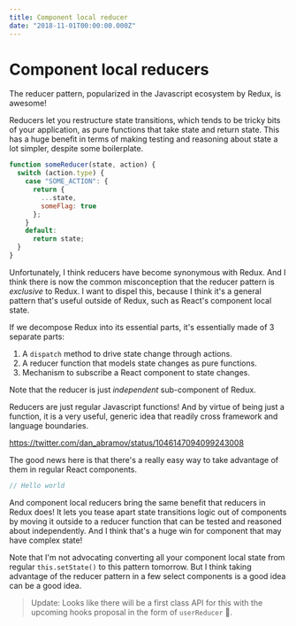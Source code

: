 ```yaml
---
title: Component local reducer
date: "2018-11-01T00:00:00.000Z"
---
```


# Component local reducers

The reducer pattern, popularized in the Javascript ecosystem by Redux, is
awesome!

Reducers let you restructure state transitions, which tends to be tricky bits of
your application, as pure functions that take state and return state. This has a
huge benefit in terms of making testing and reasoning about state a lot simpler,
despite some boilerplate.

```js
function someReducer(state, action) {
  switch (action.type) {
    case "SOME_ACTION": {
      return {
        ...state,
        someFlag: true
      };
    }
    default:
      return state;
  }
}
```

Unfortunately, I think reducers have become synonymous with Redux. And I think
there is now the common misconception that the reducer pattern is _exclusive_ to
Redux. I want to dispel this, because I think it's a general pattern that's
useful outside of Redux, such as React's component local state.

If we decompose Redux into its essential parts, it's essentially made of 3
separate parts:

1.  A `dispatch` method to drive state change through actions.
2.  A reducer function that models state changes as pure functions.
3.  Mechanism to subscribe a React component to state changes.

Note that the reducer is just _independent_ sub-component of Redux.

Reducers are just regular Javascript functions! And by virtue of being just a
function, it is a very useful, generic idea that readily cross framework and
language boundaries.

https://twitter.com/dan_abramov/status/1046147094099243008

The good news here is that there's a really easy way to take advantage of them
in regular React components.

```js
// Hello world
```

And component local reducers bring the same benefit that reducers in Redux does!
It lets you tease apart state transitions logic out of components by moving it
outside to a reducer function that can be tested and reasoned about
independently. And I think that's a huge win for component that may have complex
state!

Note that I'm not advocating converting all your component local state from
regular `this.setState()` to this pattern tomorrow. But I think taking advantage
of the reducer pattern in a few select components is a good idea can be a good
idea.

> Update: Looks like there will be a first class API for this with the upcoming
> hooks proposal in the form of `userReducer` :tada:.
